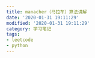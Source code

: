 ```yaml
---
title: manacher（马拉车）算法讲解
date: '2020-01-31 19:11:29'
modified: '2020-01-31 19:11:29'
category: 学习笔记
tags:
- leetcode
- python
---
```


<!--markdown-->